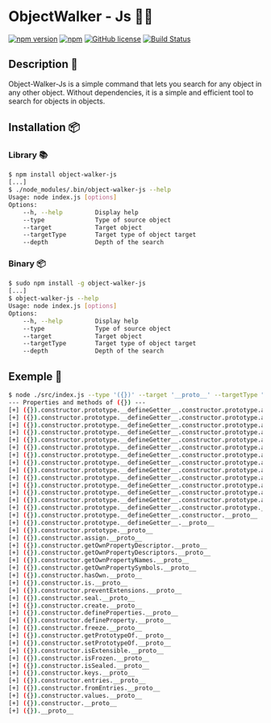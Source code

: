 # ObjectWalker - Js 🚶‍♂️

[![npm version](https://img.shields.io/npm/v/object-walker-js.svg)](https://www.npmjs.com/package/object-walker-js)
[![npm](https://img.shields.io/npm/dm/object-walker-js.svg)](https://npmcharts.com/compare/object-walker-js?minimal=true)
[![GitHub license](https://img.shields.io/github/license/MisTraleuh/object-walker-js.svg)](https://github.com/MisTraleuh/object-walker-js/blob/master/LICENSE)
[![Build Status](https://github.com/MisTraleuh/object-walker-js/actions/workflows/buildPackage.yml/badge.svg)](https://github.com/MisTraleuh/object-walker-js/actions)

## Description 📝

Object-Walker-Js is a simple command that lets you search for any object in any other object. Without dependencies, it is a simple and efficient tool to search for objects in objects.

## Installation 📦

### Library 📚

```bash
$ npm install object-walker-js
[...]
$ ./node_modules/.bin/object-walker-js --help
Usage: node index.js [options]
Options:
    --h, --help         Display help
    --type              Type of source object
    --target            Target object
    --targetType        Target type of object target
    --depth             Depth of the search
```

### Binary 📦

```bash
$ sudo npm install -g object-walker-js
[...]
$ object-walker-js --help
Usage: node index.js [options]
Options:
    --h, --help         Display help
    --type              Type of source object
    --target            Target object
    --targetType        Target type of object target
    --depth             Depth of the search
```

## Exemple 🎁

```sh
$ node ./src/index.js --type '({})' --target '__proto__' --targetType "object"  --depth 50
--- Properties and methods of ({}) ---
[+] ({}).constructor.prototype.__defineGetter__.constructor.prototype.apply.bind.call.toString.__defineSetter__.hasOwnProperty.__lookupGetter__.__lookupSetter__.isPrototypeOf.propertyIsEnumerable.toString.valueOf.toLocaleString.__proto__
[+] ({}).constructor.prototype.__defineGetter__.constructor.prototype.apply.bind.call.toString.__defineSetter__.hasOwnProperty.__lookupGetter__.__lookupSetter__.isPrototypeOf.propertyIsEnumerable.toString.valueOf.__proto__
[+] ({}).constructor.prototype.__defineGetter__.constructor.prototype.apply.bind.call.toString.__defineSetter__.hasOwnProperty.__lookupGetter__.__lookupSetter__.isPrototypeOf.propertyIsEnumerable.toString.__proto__
[+] ({}).constructor.prototype.__defineGetter__.constructor.prototype.apply.bind.call.toString.__defineSetter__.hasOwnProperty.__lookupGetter__.__lookupSetter__.isPrototypeOf.propertyIsEnumerable.__proto__
[+] ({}).constructor.prototype.__defineGetter__.constructor.prototype.apply.bind.call.toString.__defineSetter__.hasOwnProperty.__lookupGetter__.__lookupSetter__.isPrototypeOf.__proto__
[+] ({}).constructor.prototype.__defineGetter__.constructor.prototype.apply.bind.call.toString.__defineSetter__.hasOwnProperty.__lookupGetter__.__lookupSetter__.__proto__
[+] ({}).constructor.prototype.__defineGetter__.constructor.prototype.apply.bind.call.toString.__defineSetter__.hasOwnProperty.__lookupGetter__.__proto__
[+] ({}).constructor.prototype.__defineGetter__.constructor.prototype.apply.bind.call.toString.__defineSetter__.hasOwnProperty.__proto__
[+] ({}).constructor.prototype.__defineGetter__.constructor.prototype.apply.bind.call.toString.__defineSetter__.__proto__
[+] ({}).constructor.prototype.__defineGetter__.constructor.prototype.apply.bind.call.toString.__proto__
[+] ({}).constructor.prototype.__defineGetter__.constructor.prototype.apply.bind.call.__proto__
[+] ({}).constructor.prototype.__defineGetter__.constructor.prototype.apply.bind.__proto__
[+] ({}).constructor.prototype.__defineGetter__.constructor.prototype.apply.__proto__
[+] ({}).constructor.prototype.__defineGetter__.constructor.prototype.__proto__
[+] ({}).constructor.prototype.__defineGetter__.constructor.__proto__
[+] ({}).constructor.prototype.__defineGetter__.__proto__
[+] ({}).constructor.prototype.__proto__
[+] ({}).constructor.assign.__proto__
[+] ({}).constructor.getOwnPropertyDescriptor.__proto__
[+] ({}).constructor.getOwnPropertyDescriptors.__proto__
[+] ({}).constructor.getOwnPropertyNames.__proto__
[+] ({}).constructor.getOwnPropertySymbols.__proto__
[+] ({}).constructor.hasOwn.__proto__
[+] ({}).constructor.is.__proto__
[+] ({}).constructor.preventExtensions.__proto__
[+] ({}).constructor.seal.__proto__
[+] ({}).constructor.create.__proto__
[+] ({}).constructor.defineProperties.__proto__
[+] ({}).constructor.defineProperty.__proto__
[+] ({}).constructor.freeze.__proto__
[+] ({}).constructor.getPrototypeOf.__proto__
[+] ({}).constructor.setPrototypeOf.__proto__
[+] ({}).constructor.isExtensible.__proto__
[+] ({}).constructor.isFrozen.__proto__
[+] ({}).constructor.isSealed.__proto__
[+] ({}).constructor.keys.__proto__
[+] ({}).constructor.entries.__proto__
[+] ({}).constructor.fromEntries.__proto__
[+] ({}).constructor.values.__proto__
[+] ({}).constructor.__proto__
[+] ({}).__proto__
```
